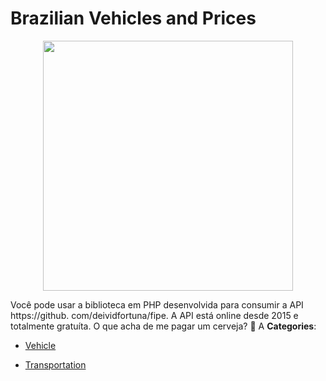 # Brazilian Vehicles and Prices

<p align="center">
    <img width="400" src="https://raw.githubusercontent.com/awesome-apis/awesome-apis/apis/brazilian-vehicles-and-prices/logo_256x256.png" />
</p>


Você pode usar a biblioteca em PHP desenvolvida para consumir a API https://github. com/deividfortuna/fipe. A API está online desde 2015 e totalmente gratuíta.  O que acha de me pagar um cerveja? 🍺 A
**Categories**:

- [Vehicle](https://github/awesome-apis/awesome-apis#vehicle)

- [Transportation](https://github/awesome-apis/awesome-apis#transportation)



